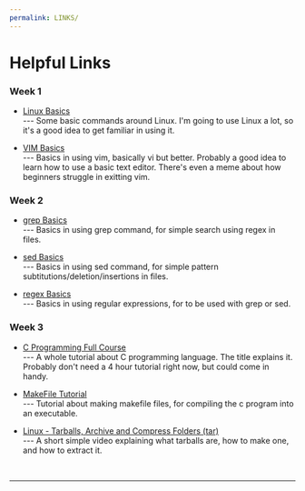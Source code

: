 ```yaml
---
permalink: LINKS/
---
```


# Helpful Links

### Week 1
* [Linux Basics](geeksforgeeks.org/linux-tutorial/) <br>
--- Some basic commands around Linux. I'm going to use Linux a lot, so it's a good idea to get familiar in using it.

* [VIM Basics](opensource.com/article/19/3/getting-started-vim) <br>
--- Basics in using vim, basically vi but better. Probably a good idea to learn how to use a basic text editor. There's even a meme about how beginners struggle in exitting vim.

### Week 2
* [grep Basics](https://www.geeksforgeeks.org/grep-command-in-unixlinux/) <br>
--- Basics in using grep command, for simple search using regex in files.

* [sed Basics](https://www.geeksforgeeks.org/sed-command-in-linux-unix-with-examples/) <br>
--- Basics in using sed command, for simple pattern subtitutions/deletion/insertions in files.

* [regex Basics](https://www.geeksforgeeks.org/how-to-use-regular-expressions-regex-on-linux/) <br>
--- Basics in using regular expressions, for to be used with grep or sed.

### Week 3
* [C Programming Full Course](https://www.youtube.com/watch?v=87SH2Cn0s9A) <br>
--- A whole tutorial about C programming language. The title explains it. Probably don't need a 4 hour tutorial right now, but could come in handy.

* [MakeFile Tutorial](https://makefiletutorial.com/) <br>
--- Tutorial about making makefile files, for compiling the c program into an executable.

* [Linux - Tarballs, Archive and Compress Folders (tar)](https://www.youtube.com/watch?v=l0yqs8t6ywo) <br>
--- A short simple video explaining what tarballs are, how to make one, and how to extract it.
<br>
<hr>
